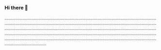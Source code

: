 ### Hi there 👋

..............................................................................................................................................................................................................................................................................................................................................................................................................................................................................................................................................................................................................................................................................